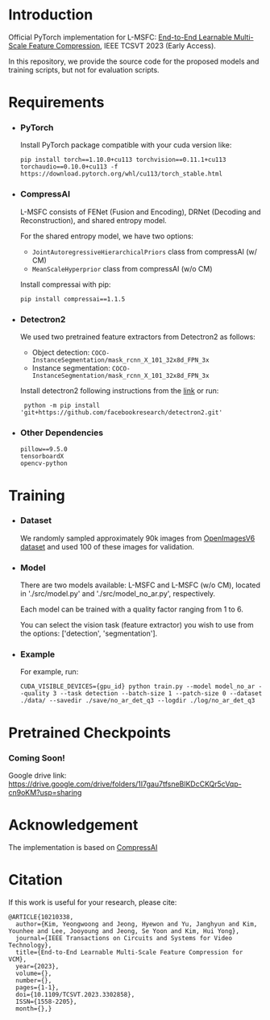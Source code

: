 # Introduction

Official PyTorch implementation for L-MSFC: [End-to-End Learnable Multi-Scale Feature Compression](https://ieeexplore.ieee.org/abstract/document/10210338), IEEE TCSVT 2023 (Early Access).

In this repository, we provide the source code for the proposed models and training scripts, but not for evaluation scripts.

# Requirements

- ### PyTorch

  Install PyTorch package compatible with your cuda version like:

  ```
  pip install torch==1.10.0+cu113 torchvision==0.11.1+cu113 torchaudio==0.10.0+cu113 -f https://download.pytorch.org/whl/cu113/torch_stable.html
  ```

- ### CompressAI

  L-MSFC consists of FENet (Fusion and Encoding), DRNet (Decoding and Reconstruction), and shared entropy model.

  For the shared entropy model, we have two options:

  - `JointAutoregressiveHierarchicalPriors` class from compressAI (w/ CM)
  - `MeanScaleHyperprior` class from compressAI (w/o CM)

  Install compressai with pip:

  ```
  pip install compressai==1.1.5
  ```

- ### Detectron2

  We used two pretrained feature extractors from Detectron2 as follows:

  - Object detection: `COCO-InstanceSegmentation/mask_rcnn_X_101_32x8d_FPN_3x`
  - Instance segmentation: `COCO-InstanceSegmentation/mask_rcnn_X_101_32x8d_FPN_3x`

  Install detectron2 following instructions from the [link](https://github.com/facebookresearch/detectron2/releases/tag/v0.4) or run:

  ```
   python -m pip install 'git+https://github.com/facebookresearch/detectron2.git'
  ```

- ### Other Dependencies
  ```
  pillow==9.5.0
  tensorboardX
  opencv-python
  ```

# Training

- ### Dataset

  We randomly sampled approximately 90k images from [OpenImagesV6 dataset](https://storage.googleapis.com/openimages/web/index.html) and used 100 of these images for validation.

- ### Model

  There are two models available: L-MSFC and L-MSFC (w/o CM), located in './src/model.py' and './src/model_no_ar.py', respectively.

  Each model can be trained with a quality factor ranging from 1 to 6.

  You can select the vision task (feature extractor) you wish to use from the options: ['detection', 'segmentation'].

- ### Example
  For example, run:
  ```
  CUDA_VISIBLE_DEVICES={gpu_id} python train.py --model model_no_ar --quality 3 --task detection --batch-size 1 --patch-size 0 --dataset ./data/ --savedir ./save/no_ar_det_q3 --logdir ./log/no_ar_det_q3
  ```

# Pretrained Checkpoints

### Coming Soon!
Google drive link: https://drive.google.com/drive/folders/1I7gau7tfsneBlKDcCKQr5cVqp-cn9oKM?usp=sharing

# Acknowledgement

The implementation is based on [CompressAI](https://github.com/InterDigitalInc/CompressAI)

# Citation

If this work is useful for your research, please cite:

```
@ARTICLE{10210338,
  author={Kim, Yeongwoong and Jeong, Hyewon and Yu, Janghyun and Kim, Younhee and Lee, Jooyoung and Jeong, Se Yoon and Kim, Hui Yong},
  journal={IEEE Transactions on Circuits and Systems for Video Technology},
  title={End-to-End Learnable Multi-Scale Feature Compression for VCM},
  year={2023},
  volume={},
  number={},
  pages={1-1},
  doi={10.1109/TCSVT.2023.3302858},
  ISSN={1558-2205},
  month={},}
```
